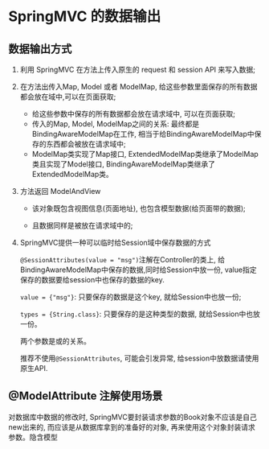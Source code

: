 # SpringMVC 的数据输出

## 数据输出方式

1. 利用 SpringMVC 在方法上传入原生的 request 和 session API 来写入数据;
2. 在方法出传入Map, Model 或者 ModelMap, 给这些参数里面保存的所有数据都会放在域中,可以在页面获取;
   - 给这些参数中保存的所有数据都会放在请求域中, 可以在页面获取;
   - 传入的Map, Model, ModelMap之间的关系: 最终都是BindingAwareModelMap在工作, 相当于给BindingAwareModelMap中保存的东西都会被放在请求域中;  
   - ModelMap类实现了Map接口, ExtendedModelMap类继承了ModelMap类且实现了Model接口, BindingAwareModelMap类继承了ExtendedModelMap类。

3. 方法返回 ModelAndView

   - 该对象既包含视图信息(页面地址), 也包含模型数据(给页面带的数据);

   - 且数据同样是被放在请求域中的;

4. SpringMVC提供一种可以临时给Session域中保存数据的方式

   `@SessionAttributes(value = "msg")`注解在Controller的类上, 给BindingAwareModelMap中保存的数据,同时给Session中放一份, value指定保存的数据要给session中也保存的数据的key.

   `value = {"msg"}`: 只要保存的数据是这个key, 就给Session中也放一份;

   `types = {String.class}`: 只要保存的是这种类型的数据, 就给Session中也放一份。

   两个参数是或的关系。

   推荐不使用`@SessionAttributes`, 可能会引发异常, 给session中放数据请使用原生API.

## @ModelAttribute 注解使用场景

对数据库中数据的修改时, SpringMVC要封装请求参数的Book对象不应该是自己new出来的, 而应该是从数据库拿到的准备好的对象, 再来使用这个对象封装请求参数。隐含模型





